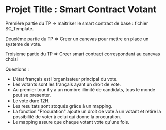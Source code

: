 
Projet Title : Smart Contract Votant 
=============

Première partie du TP => maitriser le smart contract de base : fichier SC_Template. 

Deuxième partie du TP => Creer un canevas pour mettre en place un systeme de vote.

Troisieme partie du TP => Creer smart contract correspondant au canevas choisi 


Questions :
- L'état français est l'organisateur principal du vote.
- Les votants sont les français ayant un droit de vote.
- Au premier tour il y a un nombre illimité de candidats, tous le monde peut se presenter.
- Le vote dure 12H.
- Les resultats sont stoqués grâce à un mapping. 
- La fonction "Procuration" ajoute un droit de vote à un votant et retire la possibilité de voter à celui qui donne la procuration.
- Le mapping assure que chaque votant vote qu'une fois. 
            
  
